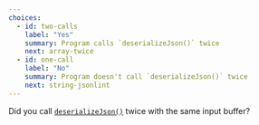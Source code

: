 ```yaml
---
choices:
  - id: two-calls
    label: "Yes"
    summary: Program calls `deserializeJson()` twice
    next: array-twice
  - id: one-call
    label: "No"
    summary: Program doesn't call `deserializeJson()` twice
    next: string-jsonlint
---
```


Did you call [`deserializeJson()`](/v6/api/json/deserializejson/) twice with the same input buffer?